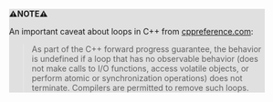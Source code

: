 <div style="margin:2em; background-color: #e0e0e0;">

<strong>⚠️NOTE️️️⚠️</strong>

An important caveat about loops in C++ from [cppreference.com](https://en.cppreference.com/w/cpp/language/while):

> As part of the C++ forward progress guarantee, the behavior is undefined if a loop that has no observable behavior (does not make calls to I/O functions, access volatile objects, or perform atomic or synchronization operations) does not terminate. Compilers are permitted to remove such loops.
</div>

